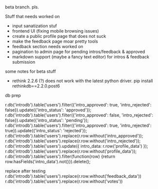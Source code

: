 beta branch. pls.


Stuff that needs worked on
 - input sanatization stuf
 - frontend UI (fixing mobile browsing issues)
 - create a public profile page that does not suck
 - make the feedback page moar pretty tools
 - feedback section needs worked on
 - pagination to admin page for pending intros/feedback & approved
 - markdown support (maybe a fancy text editor) for intros & feedback submission


 some notes for beta stuff
 - rethink 2.2.6 (?) does not work with the latest python driver. pip install rethinkdb==2.2.0.post6


db prep

 r.db('introdb').table('users').filter({'intro_approved': true, 'intro_rejected': false}).update({'intro_status': 'approved'});
 r.db('introdb').table('users').filter({'intro_approved': false, 'intro_rejected': false}).update({'intro_status': 'pending'});
 r.db('introdb').table('users').filter({'intro_approved': true, 'intro_rejected': true}).update({'intro_status': 'rejected'});
 r.db('introdb').table('users').replace(r.row.without('intro_approved'));
 r.db('introdb').table('users').replace(r.row.without('intro_rejected'));
 r.db('introdb').table('users').update({ intro_data: r.row('profile_data') });
 r.db('introdb').table('users').replace(r.row.without('profile_data'));
 r.db('introdb').table('users').filter(function(row) {return row.hasFields('intro_data').not()}).delete();

replace after testing
 r.db('introdb').table('users').replace(r.row.without('feedback_data'))
 r.db('introdb').table('users').replace(r.row.without('votes'))
